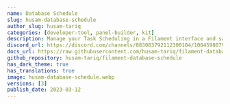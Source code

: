 ```yaml
---
name: Database Schedule
slug: husam-database-schedule
author_slug: husam-tariq
categories: [developer-tool, panel-builder, kit]
description: Manage your Task Scheduling in a Filament interface and save schedules to the database.
discord_url: https://discord.com/channels/883083792112300104/1084598079442919554
docs_url: https://raw.githubusercontent.com/husam-tariq/filament-database-schedule/v2.0.0/README.md
github_repository: husam-tariq/filament-database-schedule
has_dark_theme: true
has_translations: true
image: husam-database-schedule.webp
versions: [3]
publish_date: 2023-03-12
---
```

